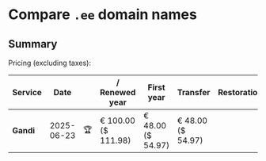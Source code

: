 # Compare `.ee` domain names

## Summary

Pricing (excluding taxes):

| Service | Date |  | / Renewed year | First year | Transfer | Restoration |
|--|--|--|--|--|--|--|
| **Gandi** | 2025-06-23 | 🏆 | € 100.00<br>($ 111.98) | € 48.00<br>($ 54.97) | € 48.00<br>($ 54.97) |  |
